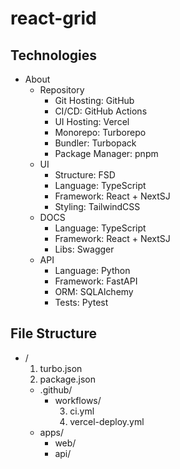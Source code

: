 # react-grid

## Technologies

- About
    - Repository
        - Git Hosting: GitHub
        - CI/CD: GitHub Actions
        - UI Hosting: Vercel
        - Monorepo: Turborepo
        - Bundler: Turbopack
        - Package Manager: pnpm
    - UI
        - Structure: FSD
        - Language: TypeScript
        - Framework: React + NextSJ
        - Styling: TailwindCSS
    - DOCS
        - Language: TypeScript
        - Framework: React + NextSJ
        - Libs: Swagger
    - API
        - Language: Python
        - Framework: FastAPI
        - ORM: SQLAlchemy
        - Tests: Pytest

## File Structure

<!--
- /
    1. turbo.json
    2. package.json
    - .github/
        - workflows/
            3. ci.yml
            4. vercel-deploy.yml
    - apps/
        - web/
			- app 					<-- Next.js compatibility structure
			- pages 				<-- keep empty App Router (Next.js)
			- src 					<-- Feature-Sliced Design (FSD) structure
		- api/
		- docs/
-->

<ul>
    <li>/
        <ol type="1">
          <li>turbo.json</li>
          <li>package.json</li>
        </ol>
        <ul>
            <li>.github/
                <ul>
                    <li>workflows/
                        <ol type="1" start="3">
                          <li>ci.yml</li>
                          <li>vercel-deploy.yml</li>
                       </ol>
                    </li>
                </ul>
            </li>
            <li>apps/
                <ul>
                    <li>web/</li>
                    <li>api/</li>
                </ul>
            </li>
        </ul>
    </li>
</ul>
